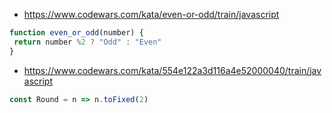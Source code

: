 * https://www.codewars.com/kata/even-or-odd/train/javascript
```js
function even_or_odd(number) {
 return number %2 ? "Odd" : "Even"
}
```
* https://www.codewars.com/kata/554e122a3d116a4e52000040/train/javascript
```js
const Round = n => n.toFixed(2)
```
